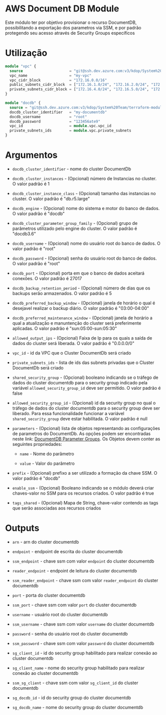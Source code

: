 # AWS Document DB Module

Este módulo ter por objetivo provisionar o recurso DocumentDB, possibilitando a exportação dos parametros via SSM, e por padrão protegendo seu acesso através de Security Groups específicos

# Utilização

```terraform
module "vpc" {
  source                     = "git@ssh.dev.azure.com:v3/kdop/System%20Team/terraform-modules//provider/aws/vpc"
  vpc_name                   = "my-vpc"
  vpc_cidr_block             = "172.16.0.0/16"
  public_subnets_cidr_block  = ["172.16.1.0/24", "172.16.2.0/24", "172.16.3.0/24"]
  private_subnets_cidr_block = ["172.16.4.0/24", "172.16.5.0/24", "172.16.6.0/24"]
}

module "docdb" {
  source = "git@ssh.dev.azure.com:v3/kdop/System%20Team/terraform-modules//provider/aws/docdb"
  docdb_cluster_identifier   = "my-documentdb"
  docdb_username             = "root"
  docdb_password             = "123456ate9"
  vpc_id                     = module.vpc.vpc_id
  private_subnets_ids        = module.vpc.private_subnets
}
```

# Argumentos

* `docdb_cluster_identifier` - nome do cluster DocumentDb

* `docdb_cluster_instances` - (Opcional) número de Instancias no cluster. O valor padrão é 1

* `docdb_cluster_instance_class` - (Opcional) tamanho das instancias no cluster. O valor padrão é "db.r5.large"

* `docdb_engine` - (Opcional) nome do sistema e motor do banco de dados. O valor padrão é  "docdb"

* `docdb_cluster_parameter_group_family` - (Opcional) grupo de parâmetros utilizado pelo engine do cluster. O valor padrão é "docdb3.6"

* `docdb_username` - (Opcional) nome do usuário root do banco de dados. O valor padrão é "root"

* `docdb_password` - (Opcional) senha do usuário root do banco de dados. O valor padrão é "root"

* `docdb_port` - (Opcional) porta em que o banco de dados aceitará conexões. O valor padrão é 27017

* `docdb_backup_retention_period` - (Opcional) número de dias que os backups serão armazenados. O valor padrão é 5

* `docdb_preferred_backup_window` - (Opcional) janela de horário o qual é desejavel realizar o backup diário. O valor padrão é "03:00-04:00"

* `docdb_preferred_maintenance_window` - (Opcional) janela de horário a qual a atualização e manuntenção do cluster será preferimente aplicadas. O valor padrão é "sun:05:00-sun:05:30"

* `allowed_output_ips` - (Opcional) Faixa de Ip para os quais a saída de dados do cluster será liberada. O valor padrão é "0.0.0.0/0"

* `vpc_id` - id da VPC que o Cluster DocumentDb será criado

* `private_subnets_ids` - lista de ids das subnets privadas que o Cluster DocumentDb será criado

* `shared_security_group` - (Opcional) booleano indicando se o tráfego de dados do cluster documentdb para o security group indicado pela variável `allowed_security_group_id` deve ser permitido. O valor padrão é false 

* `allowed_security_group_id` - (Opcional) id da security group no qual o tráfego de dados do cluster documentdb para o security group deve ser liberado. Para essa funcionalidade funcionar a variável `shared_security_group` deve estar habilitada. O valor padrão é null

* `parameters` - (Opcional) lista de objetos representando as configurações de parametros do DocumentDb. As opções podem ser encontradas neste link: [DocumentDB Parameter Groups](https://docs.aws.amazon.com/documentdb/latest/developerguide/cluster_parameter_groups-list_of_parameters.html). Os Objetos devem conter as seguintes propriedades:

  * `name` - Nome do parâmetro

  * `value` - Valor do parâmetro

* `prefix` - (Opcional) prefixo a ser utilizado a formação da chave SSM. O valor padrão é "docdb"

* `enable_ssm` - (Opcional) Booleano indicando se o módulo deverá criar chaves-valor no SSM para os recursos criados. O valor padrão é true

* `tags_shared` - (Opcional) Mapa de String, chave-valor contendo as tags que serão associadas aos recursos criados

# Outputs


* `arn` - arn do cluster documentdb

* `endpoint` - endpoint de escrita do cluster documentdb

* `ssm_endpoint` - chave ssm com valor `endpoint` do cluster documentdb

* `reader_endpoint` - endpoint de leitura do cluster documentdb

* `ssm_reader_endpoint` - chave ssm com valor `reader_endpoint` do cluster documentdb

* `port` - porta do cluster documentdb

* `ssm_port` - chave ssm com valor `port` do cluster documentdb

* `username` - usuário root do cluster documentdb

* `ssm_username` - chave ssm com valor `username` do cluster documentdb

* `password` - senha do usuário root do cluster documentdb

* `ssm_password` - chave ssm com valor `password` do cluster documentdb

* `sg_client_id` - id do security group habilitado para realizar conexão ao cluster documentdb

* `sg_client_name` - nome do security group habilitado para realizar conexão ao cluster documentdb

* `ssm_sg_client` - chave ssm com valor `sg_client_id` do cluster documentdb

* `sg_docdb_id` - id do security group do cluster documentdb

* `sg_docdb_name` - nome do security group do cluster documentdb
